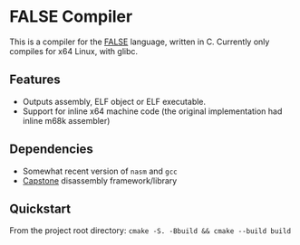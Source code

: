 # FALSE Compiler

This is a compiler for the [FALSE](https://esolangs.org/wiki/FALSE) language, written in C.
Currently  only compiles for x64 Linux, with glibc.

## Features

- Outputs assembly, ELF object or ELF executable.
- Support for inline x64 machine code (the original implementation had inline m68k assembler)

## Dependencies

- Somewhat recent version of `nasm` and `gcc`
- [Capstone](http://www.capstone-engine.org/) disassembly framework/library

## Quickstart

From the project root directory:
`cmake -S. -Bbuild && cmake --build build`
